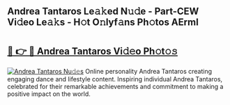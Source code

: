 ## Andrea Tantaros Le𝚊𝚔ed N𝚞𝚍e - Part-CEW Vi𝚍eo Le𝚊𝚔s - H𝚘t O𝚗lyf𝚊ns Ph𝚘tos AErmI

# <h2><a href="http://hf0o6wg.feru.top/?c=Andrea+Tantaros">🔗 👉 🔴 Andrea Tantaros Vi𝚍𝚎o Ph𝚘t𝚘𝚜</a></h2>

[![Andrea Tantaros Nu𝚍𝚎s](https://i.imgur.com/0TWrTi3.gif)](http://hf0o6wg.feru.top/?c=Andrea+Tantaros)
Online personality Andrea Tantaros creating engaging dance and lifestyle content. Inspiring individual Andrea Tantaros, celebrated for their remarkable achievements and commitment to making a positive impact on the world. 
